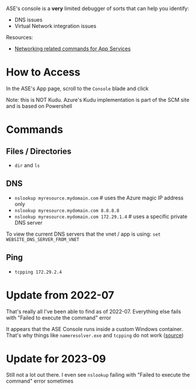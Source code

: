 ASE's console is a **very** limited debugger of sorts that can help you identify:
- DNS issues
- Virtual Network integration issues

Resources:
- [Networking related commands for App Services](https://techcommunity.microsoft.com/t5/apps-on-azure-blog/networking-related-commands-for-azure-app-services/ba-p/392410)

# How to Access

In the ASE's App page, scroll to the `Console` blade and click

Note: this is NOT Kudu. Azure's Kudu implementation is part of the SCM site and is based on Powershell

# Commands

## Files / Directories

- `dir` and `ls`

## DNS

- `nslookup myresource.mydomain.com` # uses the Azure magic IP address only
- `nslookup myresource.mydomain.com 8.8.8.8`
- `nslookup myresource.mydomain.com 172.29.1.4` # uses a specific private DNS server

To view the current DNS servers that the vnet / app is using: `set WEBSITE_DNS_SERVER_FROM_VNET`

## Ping
- `tcpping 172.29.2.4`

# Update from 2022-07

That's really all I've been able to find as of 2022-07. Everything else fails with "Failed to execute the command" error

It appears that the ASE Console runs inside a custom Windows container. That's why things like `nameresolver.exe` and `tcpping` do not work ([source](https://docs.microsoft.com/en-us/azure/app-service/overview-vnet-integration#troubleshooting))

# Update for 2023-09

Still not a lot out there. I even see `nslookup` failing with "Failed to execute the command" error sometimes


